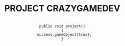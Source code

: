 <center>
  <h1>PROJECT CRAZYGAMEDEV</h1>
  <pre>
    <code>
public void project()
{
  success.gameObject(true);
}
    </code>
  </pre>
</center>
